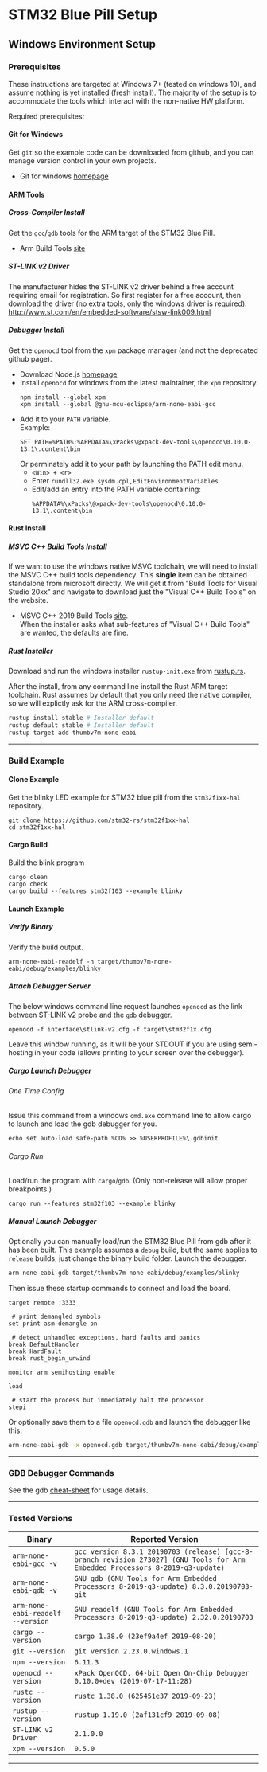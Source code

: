 # STM32 Blue Pill Setup

## Windows Environment Setup

### Prerequisites

These instructions are targeted at Windows 7+ (tested on windows 10), and assume nothing is yet installed (fresh install).
The majority of the setup is to accommodate the tools which interact with the non-native HW platform.

Required prerequisites:
#### Git for Windows
Get `git` so the example code can be downloaded from github, and you can manage version control in your own projects.
- Git for windows [homepage](https://gitforwindows.org/)

#### ARM Tools

##### Cross-Compiler Install
Get the `gcc`/`gdb` tools for the ARM target of the STM32 Blue Pill.
- Arm Build Tools [site](https://armkeil.blob.core.windows.net/developer/Files/downloads/gnu-rm/8-2019q3/RC1.1/gcc-arm-none-eabi-8-2019-q3-update-win32.exe)

##### ST-LINK v2 Driver
The manufacturer hides the ST-LINK v2 driver behind a free account requiring email for registration.
So first register for a free account, then download the driver (no extra tools, only the windows driver is required).
http://www.st.com/en/embedded-software/stsw-link009.html

##### Debugger Install
Get the `openocd` tool from the `xpm` package manager (and not the deprecated github page).
- Download Node.js [homepage](https://nodejs.org/en/download/)
- Install `openocd` for windows from the latest maintainer, the `xpm` repository.
  ```batch
  npm install --global xpm
  xpm install --global @gnu-mcu-eclipse/arm-none-eabi-gcc
  ```
- Add it to your `PATH` variable.    
  Example:    
  ```batch
  SET PATH=%PATH%;%APPDATA%\xPacks\@xpack-dev-tools\openocd\0.10.0-13.1\.content\bin
  ```
  Or perminately add it to your path by launching the PATH edit menu.    
  - `<Win> + <r>`
  - Enter `rundll32.exe sysdm.cpl,EditEnvironmentVariables`
  - Edit/add an entry into the PATH variable containing:    
    ```batch
	%APPDATA%\xPacks\@xpack-dev-tools\openocd\0.10.0-13.1\.content\bin
	```

#### Rust Install

##### MSVC C++ Build Tools Install
If we want to use the windows native MSVC toolchain, we will need to install the MSVC C++ build tools dependency.
This **single** item can be obtained standalone from microsoft directly.
We will get it from "Build Tools for Visual Studio 20xx" and navigate to download just the "Visual C++ Build Tools" on the website.

- MSVC C++ 2019 Build Tools [site](https://visualstudio.microsoft.com/downloads/#build-tools-for-visual-studio-2019).    
  When the installer asks what sub-features of "Visual C++ Build Tools" are wanted, the defaults are fine.

##### Rust Installer
Download and run the windows installer `rustup-init.exe` from [rustup.rs](https://rustup.rs/).

After the install, from any command line install the Rust ARM target toolchain.
Rust assumes by default that you only need the native compiler, so we will explictly ask for the ARM cross-compiler.
```bash
rustup install stable # Installer default
rustup default stable # Installer default
rustup target add thumbv7m-none-eabi
```

------

### Build Example

#### Clone Example
Get the blinky LED example for STM32 blue pill from the `stm32f1xx-hal` repository.

```batch
git clone https://github.com/stm32-rs/stm32f1xx-hal
cd stm32f1xx-hal
```

#### Cargo Build
Build the blink program
```batch
cargo clean
cargo check
cargo build --features stm32f103 --example blinky
```

#### Launch Example

##### Verify Binary
Verify the build output.
```batch
arm-none-eabi-readelf -h target/thumbv7m-none-eabi/debug/examples/blinky
```
##### Attach Debugger Server
The below windows command line request launches `openocd` as the link between ST-LINK v2 probe and the `gdb` debugger.
```batch
openocd -f interface\stlink-v2.cfg -f target\stm32f1x.cfg
```
Leave this window running, as it will be your STDOUT if you are using semi-hosting in your code (allows printing to your screen over the debugger).

##### Cargo Launch Debugger

###### One Time Config
Issue this command from a windows `cmd.exe` command line to allow cargo to launch and load the gdb debugger for you.
```batch
echo set auto-load safe-path %CD% >> %USERPROFILE%\.gdbinit
```

###### Cargo Run
Load/run the program with `cargo`/`gdb`. (Only non-release will allow proper breakpoints.)
```batch
cargo run --features stm32f103 --example blinky
```

##### Manual Launch Debugger
Optionally you can manually load/run the STM32 Blue Pill from gdb after it has been built.
This example assumes a `debug` build, but the same applies to `release` builds, just change the binary build folder.
Launch the debugger.
```bash
arm-none-eabi-gdb target/thumbv7m-none-eabi/debug/examples/blinky
```

Then issue these startup commands to connect and load the board.
```gdb
target remote :3333

 # print demangled symbols
set print asm-demangle on

 # detect unhandled exceptions, hard faults and panics
break DefaultHandler
break HardFault
break rust_begin_unwind

monitor arm semihosting enable

load

 # start the process but immediately halt the processor
stepi
```

Or optionally save them to a file `openocd.gdb` and launch the debugger like this:
```bash
arm-none-eabi-gdb -x openocd.gdb target/thumbv7m-none-eabi/debug/examples/blinky
```

------

### GDB Debugger Commands
See the gdb [cheat-sheet](https://darkdust.net/files/GDB%20Cheat%20Sheet.pdf) for usage details.

------

### Tested Versions
| Binary | Reported Version | 
| ------------- | ------------- |
| `arm-none-eabi-gcc -v` | `gcc version 8.3.1 20190703 (release) [gcc-8-branch revision 273027] (GNU Tools for Arm Embedded Processors 8-2019-q3-update)` |
| `arm-none-eabi-gdb -v` | `GNU gdb (GNU Tools for Arm Embedded Processors 8-2019-q3-update) 8.3.0.20190703-git` |
| `arm-none-eabi-readelf --version` | `GNU readelf (GNU Tools for Arm Embedded Processors 8-2019-q3-update) 2.32.0.20190703` |
| `cargo --version` | `cargo 1.38.0 (23ef9a4ef 2019-08-20)` |
| `git --version` | `git version 2.23.0.windows.1` |
| `npm --version` | `6.11.3` |
| `openocd --version` | `xPack OpenOCD, 64-bit Open On-Chip Debugger 0.10.0+dev (2019-07-17-11:28)` |
| `rustc --version` | `rustc 1.38.0 (625451e37 2019-09-23)` |
| `rustup --version` | `rustup 1.19.0 (2af131cf9 2019-09-08)` |
| `ST-LINK v2 Driver` | `2.1.0.0` |
| `xpm --version` | `0.5.0` |

------
